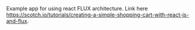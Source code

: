 Example app for using react FLUX architecture. Link here https://scotch.io/tutorials/creating-a-simple-shopping-cart-with-react-js-and-flux.